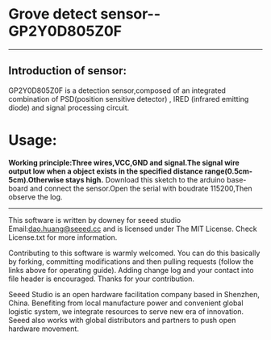 Grove detect sensor--GP2Y0D805Z0F
===================================

***
Introduction of sensor:  
-----------------------
GP2Y0D805Z0F is a detection sensor,composed of an integrated combination of PSD(position sensitive detector) , IRED (infrared emitting
diode) and signal processing circuit.  

Usage:
========
**Working principle:Three wires,VCC,GND and signal.The signal wire output low when a object exists in the specified distance range(0.5cm-5cm).Otherwise stays high.**
Download this sketch to the arduino base-board and connect the sensor.Open the serial with boudrate 115200,Then observe the log.



***

This software is written by downey for seeed studio
Email:dao.huang@seeed.cc and is licensed under The MIT License. Check License.txt for more information.

Contributing to this software is warmly welcomed. You can do this basically by
forking, committing modifications and then pulling requests (follow the links above
for operating guide). Adding change log and your contact into file header is encouraged.
Thanks for your contribution.

Seeed Studio is an open hardware facilitation company based in Shenzhen, China. 
Benefiting from local manufacture power and convenient global logistic system, 
we integrate resources to serve new era of innovation. Seeed also works with 
global distributors and partners to push open hardware movement.